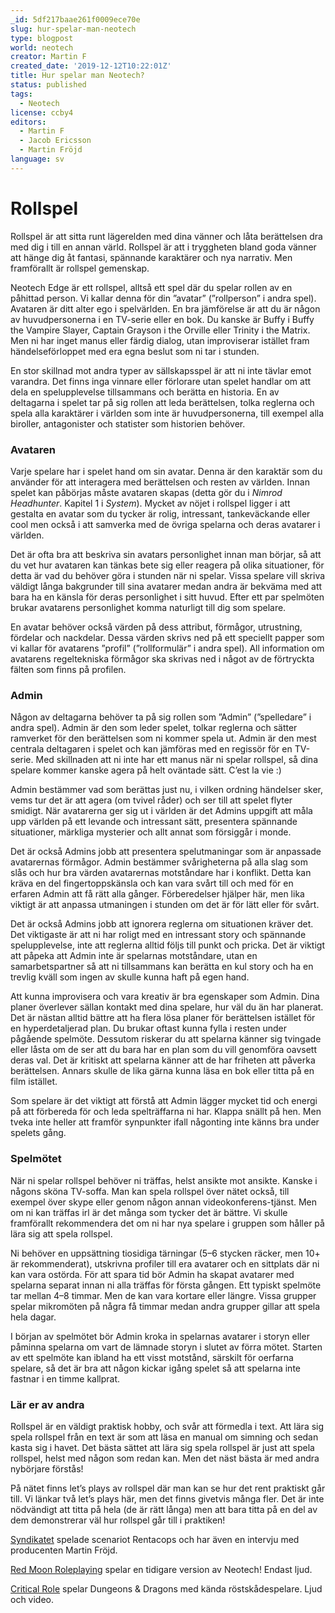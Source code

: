 ```yaml
---
_id: 5df217baae261f0009ece70e
slug: hur-spelar-man-neotech
type: blogpost
world: neotech
creator: Martin F
created_date: '2019-12-12T10:22:01Z'
title: Hur spelar man Neotech?
status: published
tags:
  - Neotech
license: ccby4
editors:
  - Martin F
  - Jacob Ericsson
  - Martin Fröjd
language: sv
---
```

Rollspel
========

Rollspel är att sitta runt lägerelden med dina vänner och låta berättelsen dra med dig i till en annan värld. Rollspel är att i tryggheten bland goda vänner att hänge dig åt fantasi, spännande karaktärer och nya narrativ. Men framförallt är rollspel gemenskap.

Neotech Edge är ett rollspel, alltså ett spel där du spelar rollen av en påhittad person. Vi kallar denna för din ”avatar” (”rollperson” i andra spel). Avataren är ditt alter ego i spelvärlden. En bra jämförelse är att du är någon av huvudpersonerna i en TV-serie eller en bok. Du kanske är Buffy i Buffy the Vampire Slayer, Captain Grayson i the Orville eller Trinity i the Matrix. Men ni har inget manus eller färdig dialog, utan improviserar istället fram händelseförloppet med era egna beslut som ni tar i stunden.

En stor skillnad mot andra typer av sällskapsspel är att ni inte tävlar emot varandra. Det finns inga vinnare eller förlorare utan spelet handlar om att dela en spelupplevelse tillsammans och berätta en historia. En av deltagarna i spelet tar på sig rollen att leda berättelsen, tolka reglerna och spela alla karaktärer i världen som inte är huvudpersonerna, till exempel alla biroller, antagonister och statister som historien behöver.

### Avataren

Varje spelare har i spelet hand om sin avatar. Denna är den karaktär som du använder för att interagera med berättelsen och resten av världen. Innan spelet kan påbörjas måste avataren skapas (detta gör du i _Nimrod Headhunter_. Kapitel 1 i _System_). Mycket av nöjet i rollspel ligger i att gestalta en avatar som du tycker är rolig, intressant, tankeväckande eller cool men också i att samverka med de övriga spelarna och deras avatarer i världen.

Det är ofta bra att beskriva sin avatars personlighet innan man börjar, så att du vet hur avataren kan tänkas bete sig eller reagera på olika situationer, för detta är vad du behöver göra i stunden när ni spelar. Vissa spelare vill skriva väldigt långa bakgrunder till sina avatarer medan andra är bekväma med att bara ha en känsla för deras personlighet i sitt huvud. Efter ett par spelmöten brukar avatarens personlighet komma naturligt till dig som spelare.

En avatar behöver också värden på dess attribut, förmågor, utrustning, fördelar och nackdelar. Dessa värden skrivs ned på ett speciellt papper som vi kallar för avatarens ”profil” (”rollformulär” i andra spel). All information om avatarens regeltekniska förmågor ska skrivas ned i något av de förtryckta fälten som finns på profilen.

### Admin

Någon av deltagarna behöver ta på sig rollen som ”Admin” (”spelledare” i andra spel). Admin är den som leder spelet, tolkar reglerna och sätter ramverket för den berättelsen som ni kommer spela ut. Admin är den mest centrala deltagaren i spelet och kan jämföras med en regissör för en TV-serie. Med skillnaden att ni inte har ett manus när ni spelar rollspel, så dina spelare kommer kanske agera på helt oväntade sätt. C’est la vie :)

Admin bestämmer vad som berättas just nu, i vilken ordning händelser sker, vems tur det är att agera (om tvivel råder) och ser till att spelet flyter smidigt. När avatarerna ger sig ut i världen är det Admins uppgift att måla upp världen på ett levande och intressant sätt, presentera spännande situationer, märkliga mysterier och allt annat som försiggår i monde.

Det är också Admins jobb att presentera spelutmaningar som är anpassade avatarernas förmågor. Admin bestämmer svårigheterna på alla slag som slås och hur bra värden avatarernas motståndare har i konflikt. Detta kan kräva en del fingertoppskänsla och kan vara svårt till och med för en erfaren Admin att få rätt alla gånger. Förberedelser hjälper här, men lika viktigt är att anpassa utmaningen i stunden om det är för lätt eller för svårt.

Det är också Admins jobb att ignorera reglerna om situationen kräver det. Det viktigaste är att ni har roligt med en intressant story och spännande spelupplevelse, inte att reglerna alltid följs till punkt och pricka. Det är viktigt att påpeka att Admin inte är spelarnas motståndare, utan en samarbetspartner så att ni tillsammans kan berätta en kul story och ha en trevlig kväll som ingen av skulle kunna haft på egen hand.

Att kunna improvisera och vara kreativ är bra egenskaper som Admin. Dina planer överlever sällan kontakt med dina spelare, hur väl du än har planerat. Det är nästan alltid bättre att ha flera lösa planer för berättelsen istället för en hyperdetaljerad plan. Du brukar oftast kunna fylla i resten under pågående spelmöte. Dessutom riskerar du att spelarna känner sig tvingade eller låsta om de ser att du bara har en plan som du vill genomföra oavsett deras val. Det är kritiskt att spelarna känner att de har friheten att påverka berättelsen. Annars skulle de lika gärna kunna läsa en bok eller titta på en film istället.

Som spelare är det viktigt att förstå att Admin lägger mycket tid och energi på att förbereda för och leda spelträffarna ni har. Klappa snällt på hen. Men tveka inte heller att framför synpunkter ifall någonting inte känns bra under spelets gång.

### Spelmötet

När ni spelar rollspel behöver ni träffas, helst ansikte mot ansikte. Kanske i någons sköna TV-soffa. Man kan spela rollspel över nätet också, till exempel över skype eller genom någon annan videokonferens-tjänst. Men om ni kan träffas irl är det många som tycker det är bättre. Vi skulle framförallt rekommendera det om ni har nya spelare i gruppen som håller på lära sig att spela rollspel.

Ni behöver en uppsättning tiosidiga tärningar (5–6 stycken räcker, men 10+ är rekommenderat), utskrivna profiler till era avatarer och en sittplats där ni kan vara ostörda. För att spara tid bör Admin ha skapat avatarer med spelarna separat innan ni alla träffas för första gången. Ett typiskt spelmöte tar mellan 4–8 timmar. Men de kan vara kortare eller längre. Vissa grupper spelar mikromöten på några få timmar medan andra grupper gillar att spela hela dagar.

I början av spelmötet bör Admin kroka in spelarnas avatarer i storyn eller påminna spelarna om vart de lämnade storyn i slutet av förra mötet. Starten av ett spelmöte kan ibland ha ett visst motstånd, särskilt för oerfarna spelare, så det är bra att någon kickar igång spelet så att spelarna inte fastnar i en timme kallprat.

### Lär er av andra

Rollspel är en väldigt praktisk hobby, och svår att förmedla i text. Att lära sig spela rollspel från en text är som att läsa en manual om simning och sedan kasta sig i havet. Det bästa sättet att lära sig spela rollspel är just att spela rollspel, helst med någon som redan kan. Men det näst bästa är med andra nybörjare förstås!

På nätet finns let’s plays av rollspel där man kan se hur det rent praktiskt går till. Vi länkar två let’s plays här, men det finns givetvis många fler. Det är inte nödvändigt att titta på hela (de är rätt långa) men att bara titta på en del av dem demonstrerar väl hur rollspel går till i praktiken!

[Syndikatet](https://syndikatet.blog/actual-play-neotech-edge/) spelade scenariot Rentacops och har även en intervju med producenten Martin Fröjd.

[Red Moon Roleplaying](https://www.youtube.com/watch?v=TCp0LG4m6jc "Red Moon Roleplaying") spelar en tidigare version av Neotech! Endast ljud.

[Critical Role](https://youtu.be/byva0hOj8CU?list=PL7atuZxmT955Cw-fFS-_3IQvaCpQgDzWA&t=992 "Critical Role") spelar Dungeons & Dragons med kända röstskådespelare. Ljud och video.
